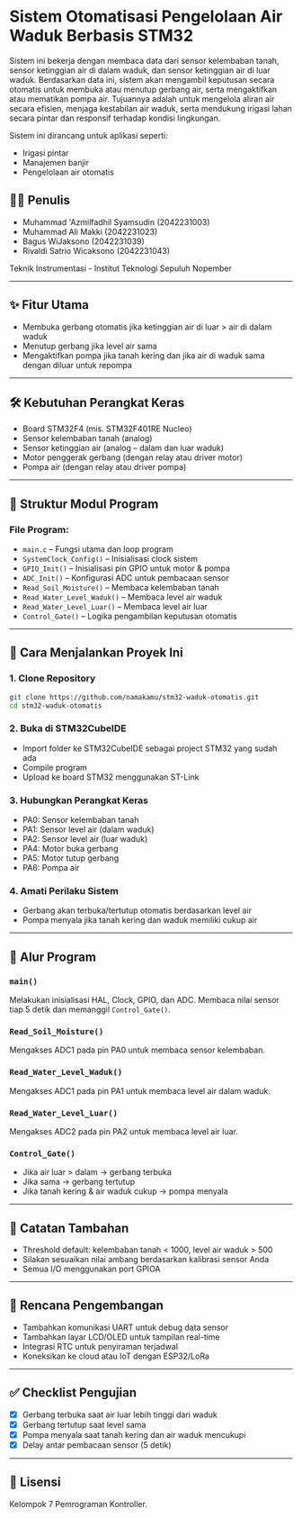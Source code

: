 # Sistem Otomatisasi Pengelolaan Air Waduk Berbasis STM32

Sistem ini bekerja dengan membaca data dari sensor kelembaban tanah, sensor ketinggian air di dalam waduk, dan sensor ketinggian air di luar waduk. Berdasarkan data ini, sistem akan mengambil keputusan secara otomatis untuk membuka atau menutup gerbang air, serta mengaktifkan atau mematikan pompa air. Tujuannya adalah untuk mengelola aliran air secara efisien, menjaga kestabilan air waduk, serta mendukung irigasi lahan secara pintar dan responsif terhadap kondisi lingkungan.

Sistem ini dirancang untuk aplikasi seperti:
- Irigasi pintar
- Manajemen banjir
- Pengelolaan air otomatis

## 👨‍💻 Penulis

- Muhammad 'Azmilfadhil Syamsudin (2042231003)
- Muhammad Ali Makki (2042231023)
- Bagus WiJaksono (2042231039)
- Rivaldi Satrio Wicaksono (2042231043) 

Teknik Instrumentasi - Institut Teknologi Sepuluh Nopember

---

## ✨ Fitur Utama

- Membuka gerbang otomatis jika ketinggian air di luar > air di dalam waduk
- Menutup gerbang jika level air sama
- Mengaktifkan pompa jika tanah kering dan jika air di waduk sama dengan diluar untuk repompa

---

## 🛠️ Kebutuhan Perangkat Keras

- Board STM32F4 (mis. STM32F401RE Nucleo)
- Sensor kelembaban tanah (analog)
- Sensor ketinggian air (analog – dalam dan luar waduk)
- Motor penggerak gerbang (dengan relay atau driver motor)
- Pompa air (dengan relay atau driver pompa)

---

## 🧩 Struktur Modul Program

### File Program:
- `main.c` – Fungsi utama dan loop program
- `SystemClock_Config()` – Inisialisasi clock sistem
- `GPIO_Init()` – Inisialisasi pin GPIO untuk motor & pompa
- `ADC_Init()` – Konfigurasi ADC untuk pembacaan sensor
- `Read_Soil_Moisture()` – Membaca kelembaban tanah
- `Read_Water_Level_Waduk()` – Membaca level air waduk
- `Read_Water_Level_Luar()` – Membaca level air luar
- `Control_Gate()` – Logika pengambilan keputusan otomatis

---

## 🚀 Cara Menjalankan Proyek Ini

### 1. Clone Repository
```bash
git clone https://github.com/namakamu/stm32-waduk-otomatis.git
cd stm32-waduk-otomatis
```

### 2. Buka di STM32CubeIDE
- Import folder ke STM32CubeIDE sebagai project STM32 yang sudah ada
- Compile program
- Upload ke board STM32 menggunakan ST-Link

### 3. Hubungkan Perangkat Keras
- PA0: Sensor kelembaban tanah
- PA1: Sensor level air (dalam waduk)
- PA2: Sensor level air (luar waduk)
- PA4: Motor buka gerbang
- PA5: Motor tutup gerbang
- PA6: Pompa air

### 4. Amati Perilaku Sistem
- Gerbang akan terbuka/tertutup otomatis berdasarkan level air
- Pompa menyala jika tanah kering dan waduk memiliki cukup air

---

## 🧠 Alur Program

### `main()`
Melakukan inisialisasi HAL, Clock, GPIO, dan ADC. Membaca nilai sensor tiap 5 detik dan memanggil `Control_Gate()`.

### `Read_Soil_Moisture()`
Mengakses ADC1 pada pin PA0 untuk membaca sensor kelembaban.

### `Read_Water_Level_Waduk()`
Mengakses ADC1 pada pin PA1 untuk membaca level air dalam waduk.

### `Read_Water_Level_Luar()`
Mengakses ADC2 pada pin PA2 untuk membaca level air luar.

### `Control_Gate()`
- Jika air luar > dalam → gerbang terbuka
- Jika sama → gerbang tertutup
- Jika tanah kering & air waduk cukup → pompa menyala

---

## 📝 Catatan Tambahan

- Threshold default: kelembaban tanah < 1000, level air waduk > 500
- Silakan sesuaikan nilai ambang berdasarkan kalibrasi sensor Anda
- Semua I/O menggunakan port GPIOA

---

## 🔭 Rencana Pengembangan

- Tambahkan komunikasi UART untuk debug data sensor
- Tambahkan layar LCD/OLED untuk tampilan real-time
- Integrasi RTC untuk penyiraman terjadwal
- Koneksikan ke cloud atau IoT dengan ESP32/LoRa

---

## ✅ Checklist Pengujian

- [x] Gerbang terbuka saat air luar lebih tinggi dari waduk
- [x] Gerbang tertutup saat level sama
- [x] Pompa menyala saat tanah kering dan air waduk mencukupi
- [x] Delay antar pembacaan sensor (5 detik)

---

## 📄 Lisensi

Kelompok 7 Pemrograman Kontroller.

